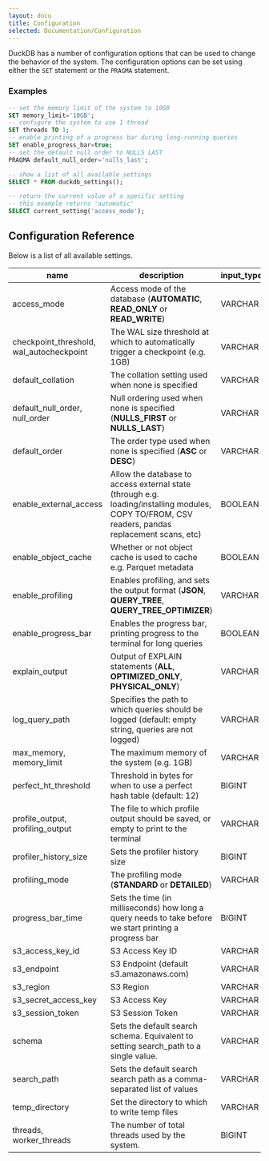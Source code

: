 ```yaml
---
layout: docu
title: Configuration
selected: Documentation/Configuration
---
```

DuckDB has a number of configuration options that can be used to change the behavior of the system. The configuration options can be set using either the `SET` statement or the `PRAGMA` statement.

### Examples
```sql
-- set the memory limit of the system to 10GB
SET memory_limit='10GB';
-- configure the system to use 1 thread
SET threads TO 1;
-- enable printing of a progress bar during long-running queries
SET enable_progress_bar=true;
-- set the default null order to NULLS LAST
PRAGMA default_null_order='nulls_last';

-- show a list of all available settings
SELECT * FROM duckdb_settings();

-- return the current value of a specific setting
-- this example returns 'automatic'
SELECT current_setting('access_mode'); 
```

## **Configuration Reference**

Below is a list of all available settings.

|                   name                   |                                                                   description                                                                   | input_type | default_value |
|------------------------------------------|-------------------------------------------------------------------------------------------------------------------------------------------------|------------|---------------|
| access_mode                              | Access mode of the database (**AUTOMATIC**, **READ_ONLY** or **READ_WRITE**)                                                                    | VARCHAR    | AUTOMATIC     |
| checkpoint_threshold, wal_autocheckpoint | The WAL size threshold at which to automatically trigger a checkpoint (e.g. 1GB)                                                                | VARCHAR    | 16.7MB        |
| default_collation                        | The collation setting used when none is specified                                                                                               | VARCHAR    |               |
| default_null_order, null_order           | Null ordering used when none is specified (**NULLS_FIRST** or **NULLS_LAST**)                                                                   | VARCHAR    | NULLS_FIRST   |
| default_order                            | The order type used when none is specified (**ASC** or **DESC**)                                                                                | VARCHAR    | ASC           |
| enable_external_access                   | Allow the database to access external state (through e.g. loading/installing modules, COPY TO/FROM, CSV readers, pandas replacement scans, etc) | BOOLEAN    | TRUE          |
| enable_object_cache                      | Whether or not object cache is used to cache e.g. Parquet metadata                                                                              | BOOLEAN    | FALSE         |
| enable_profiling                         | Enables profiling, and sets the output format (**JSON**, **QUERY_TREE**, **QUERY_TREE_OPTIMIZER**)                                              | VARCHAR    | NONE          |
| enable_progress_bar                      | Enables the progress bar, printing progress to the terminal for long queries                                                                    | BOOLEAN    | FALSE         |
| explain_output                           | Output of EXPLAIN statements (**ALL**, **OPTIMIZED_ONLY**, **PHYSICAL_ONLY**)                                                                   | VARCHAR    | PHYSICAL_ONLY |
| log_query_path                           | Specifies the path to which queries should be logged (default: empty string, queries are not logged)                                            | VARCHAR    | NULL          |
| max_memory, memory_limit                 | The maximum memory of the system (e.g. 1GB)                                                                                                     | VARCHAR    | 75% of RAM    |
| perfect_ht_threshold                     | Threshold in bytes for when to use a perfect hash table (default: 12)                                                                           | BIGINT     | 12            |
| profile_output, profiling_output         | The file to which profile output should be saved, or empty to print to the terminal                                                             | VARCHAR    |               |
| profiler_history_size                    | Sets the profiler history size                                                                                                                  | BIGINT     | NULL          |
| profiling_mode                           | The profiling mode (**STANDARD** or **DETAILED**)                                                                                               | VARCHAR    | STANDARD      |
| progress_bar_time                        | Sets the time (in milliseconds) how long a query needs to take before we start printing a progress bar                                          | BIGINT     | 2000          |
| s3_access_key_id                         | S3 Access Key ID                                                                                                                                | VARCHAR    |               |
| s3_endpoint                              | S3 Endpoint (default s3.amazonaws.com)                                                                                                          | VARCHAR    |               |
| s3_region                                | S3 Region                                                                                                                                       | VARCHAR    |               |
| s3_secret_access_key                     | S3 Access Key                                                                                                                                   | VARCHAR    |               |
| s3_session_token                         | S3 Session Token                                                                                                                                | VARCHAR    |               |
| schema                                   | Sets the default search schema. Equivalent to setting search_path to a single value.                                                            | VARCHAR    |               |
| search_path                              | Sets the default search search path as a comma-separated list of values                                                                         | VARCHAR    |               |
| temp_directory                           | Set the directory to which to write temp files                                                                                                  | VARCHAR    |               |
| threads, worker_threads                  | The number of total threads used by the system.                                                                                                 | BIGINT     | # Cores       |
